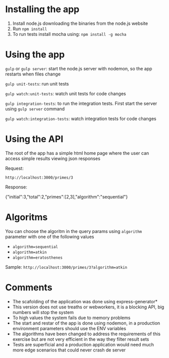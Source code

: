 # Installing the app

1. Install node.js downloading the binaries from the node.js website
2. Run `npm install`
3. To run tests install mocha using: `npm install -g mocha`

# Using the app

`gulp` or `gulp server`: start the node.js server with nodemon, so the app restarts when files change

`gulp unit-tests`: run unit tests

`gulp watch:unit-tests`: watch unit tests for code changes

`gulp integration-tests`: to run the integration tests. First start the server using `gulp server` command

`gulp watch:integration-tests`: watch integration tests for code changes

# Using the API

The root of the app has a simple html home page where the user can access simple results viewing json responses

Request:

`http://localhost:3000/primes/3`

Response:

{"initial":3,"total":2,"primes":[2,3],"algorithm":"sequential"}

# Algoritms

You can choose the algoritm in the query params using `algorithm` parameter with one of the following values

* `algorithm=sequential`
* `algorithm=atkin`
* `algorithm=eratosthenes`

Sample: `http://localhost:3000/primes/3?algorithm=atkin`

# Comments

* The scafolding of the application was done using express-generator* 
* This version does not use treaths or webworkers, it is a blocking API, big numbers will stop the system
* To high values the system fails due to memory problems
* The start and restar of the app is done using nodemon, in a production environment parameters should use the ENV variables
* The algorithms have been changed to address the requirements of this exercise but are not very efficient in the way they filter result sets
* Tests are superficial and a production application would need much more edge scenarios that could never crash de server